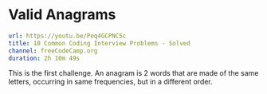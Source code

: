 # Valid Anagrams

```yaml
url: https://youtu.be/Peq4GCPNC5c
title: 10 Common Coding Interview Problems - Solved
channel: freeCodeCamp.org
duration: 2h 10m 49s
```

This is the first challenge. An anagram is 2 words that are made of the same letters, occurring in same frequencies, but in a different order.